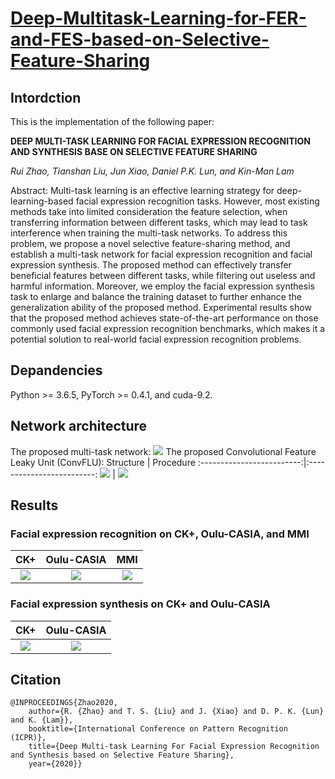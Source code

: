 # [Deep-Multitask-Learning-for-FER-and-FES-based-on-Selective-Feature-Sharing](https://github.com/RickZ1010/Multitask-Learning-in-Facial-Expression-Analysis-FET-plus-FER)

## Intordction
This is the implementation of the following paper:

**DEEP MULTI-TASK LEARNING FOR FACIAL EXPRESSION RECOGNITION AND SYNTHESIS BASE ON SELECTIVE FEATURE SHARING**

*Rui Zhao, Tianshan Liu, Jun Xiao, Daniel P.K. Lun, and Kin-Man Lam*

Abstract: Multi-task learning is an effective learning strategy for deep-learning-based facial expression recognition tasks. However, most existing methods take into limited consideration the feature selection, when transferring information between different tasks, which may lead to task interference when training the multi-task networks. To address this problem, we propose a novel selective feature-sharing method, and establish a multi-task network for facial expression recognition and facial expression synthesis. The proposed method can effectively transfer beneficial features between different tasks, while filtering out useless and harmful information. Moreover, we employ the facial expression synthesis task to enlarge and balance the training dataset to further enhance the generalization ability of the proposed method. Experimental results show that the proposed method achieves state-of-the-art performance on those commonly used facial expression recognition benchmarks, which makes it a potential solution to real-world facial expression recognition problems.

## Depandencies
Python >= 3.6.5, PyTorch >= 0.4.1, and cuda-9.2.

## Network architecture
The proposed multi-task network:
![](https://github.com/RickZ1010/Deep-Multitask-Learning-For-Facial-Expression-Analysis-FER-plus-FES/blob/master/figs/fig1.png?raw=true)
The proposed Convolutional Feature Leaky Unit (ConvFLU):
Structure                  | Procedure
:-------------------------:|:-------------------------:
![](https://github.com/RickZ1010/Deep-Multitask-Learning-For-FER-and-FES-based-on-Selective-Feature-Sharing/blob/master/figs/fig2.png)  |  ![](https://github.com/RickZ1010/Deep-Multitask-Learning-For-FER-and-FES-based-on-Selective-Feature-Sharing/blob/master/figs/ConvFLU_eqs.png)

## Results
### Facial expression recognition on CK+, Oulu-CASIA, and MMI
CK+                        |  Oulu-CASIA               | MMI
:-------------------------:|:-------------------------:|:-------------------------:
![](https://github.com/RickZ1010/Deep-Multitask-Learning-For-FER-and-FES-based-on-Selective-Feature-Sharing/blob/master/figs/table1.png)  |  ![](https://github.com/RickZ1010/Deep-Multitask-Learning-For-FER-and-FES-based-on-Selective-Feature-Sharing/blob/master/figs/table2.png)|  ![](https://github.com/RickZ1010/Deep-Multitask-Learning-For-FER-and-FES-based-on-Selective-Feature-Sharing/blob/master/figs/table3.png)

### Facial expression synthesis on CK+ and Oulu-CASIA
CK+                        |  Oulu-CASIA
:-------------------------:|:-------------------------:
![](https://github.com/RickZ1010/Deep-Multitask-Learning-For-FER-and-FES-based-on-Selective-Feature-Sharing/blob/master/figs/fig3a.png)  |  ![](https://github.com/RickZ1010/Deep-Multitask-Learning-For-FER-and-FES-based-on-Selective-Feature-Sharing/blob/master/figs/fig3b.png)

## Citation

    @INPROCEEDINGS{Zhao2020, 
        author={R. {Zhao} and T. S. {Liu} and J. {Xiao} and D. P. K. {Lun} and K. {Lam}}, 
        booktitle={International Conference on Pattern Recognition (ICPR)}, 
        title={Deep Multi-task Learning For Facial Expression Recognition and Synthesis based on Selective Feature Sharing}, 
        year={2020}}

